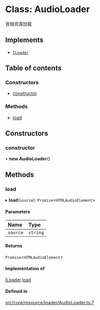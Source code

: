 # Class: AudioLoader

音频资源加载

## Implements

- [`ILoader`](../interfaces/ILoader.md)

## Table of contents

### Constructors

- [constructor](AudioLoader.md#constructor)

### Methods

- [load](AudioLoader.md#load)

## Constructors

### constructor

• **new AudioLoader**()

## Methods

### load

▸ **load**(`source`): `Promise`<`HTMLAudioElement`\>

#### Parameters

| Name | Type |
| :------ | :------ |
| `source` | `string` |

#### Returns

`Promise`<`HTMLAudioElement`\>

#### Implementation of

[ILoader](../interfaces/ILoader.md).[load](../interfaces/ILoader.md#load)

#### Defined in

[src/core/resource/loader/AudioLoader.ts:7](https://github.com/hxg2050/hxg/blob/6aa982d/src/core/resource/loader/AudioLoader.ts#L7)
